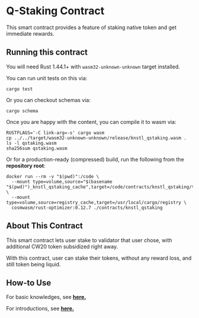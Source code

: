 # Q-Staking Contract

This smart contract provides a feature of staking native token and get immediate rewards.

## Running this contract

You will need Rust 1.44.1+ with `wasm32-unknown-unknown` target installed.

You can run unit tests on this via: 

`cargo test`

Or you can checkout schemas via:

`cargo schema`

Once you are happy with the content, you can compile it to wasm via:

```
RUSTFLAGS='-C link-arg=-s' cargo wasm
cp ../../target/wasm32-unknown-unknown/release/knstl_qstaking.wasm .
ls -l qstaking.wasm
sha256sum qstaking.wasm
```

Or for a production-ready (compressed) build, run the following from the __repository root__:

```
docker run --rm -v "$(pwd)":/code \
  --mount type=volume,source="$(basename "$(pwd)")_knstl_qstaking_cache",target=/code/contracts/knstl_qstaking/target \
  --mount type=volume,source=registry_cache,target=/usr/local/cargo/registry \
  cosmwasm/rust-optimizer:0.12.7 ./contracts/knstl_qstaking
  ```

## About This Contract

This smart contract lets user stake to validator that user chose, with additional CW20 token subsidized right away.

With this contract, user can stake their tokens, without any reward loss, and still token being liquid.

## How-to Use

For basic knowledges, see __[here.](https://docs.cosmwasm.com/docs/1.0/getting-started/interact-with-contract)__

For introductions, see __[here.](./INTRO.md)__
